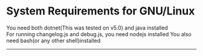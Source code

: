 # System Requirements for GNU/Linux

You need both dotnet(This was tested on v5.0) and java installed
<br>
For running changelog.js and debug.js, you need nodejs installed
You also need bash(or any other shell)installed

---------------------------------------------------------------------------------


